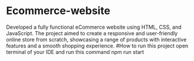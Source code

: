 ﻿# Ecommerce-website
Developed a fully functional eCommerce website using HTML, CSS, and JavaScript. The project aimed to create a responsive and user-friendly online store from scratch, showcasing a range of products with interactive features and a smooth shopping experience.
#How to run this project
open terminal of your IDE
and run this command npm run start
